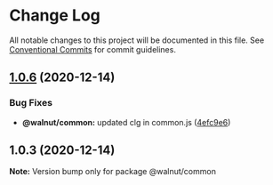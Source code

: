 # Change Log

All notable changes to this project will be documented in this file.
See [Conventional Commits](https://conventionalcommits.org) for commit guidelines.

## [1.0.6](https://github.com/lucabecci/lerna-test/compare/v1.0.5...v1.0.6) (2020-12-14)


### Bug Fixes

* **@walnut/common:** updated clg in common.js ([4efc9e6](https://github.com/lucabecci/lerna-test/commit/4efc9e6c5ad4595989e1e720074aae67d597ca81))





## 1.0.3 (2020-12-14)

**Note:** Version bump only for package @walnut/common

